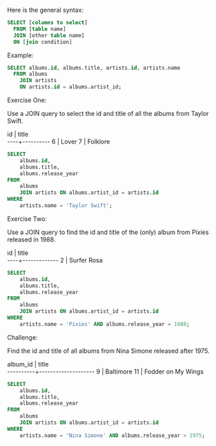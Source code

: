 Here is the general syntax:

```sql
SELECT [columns to select]
  FROM [table name]
  JOIN [other table name]
  ON [join condition]
```

Example:

```sql
SELECT albums.id, albums.title, artists.id, artists.name
  FROM albums
    JOIN artists
    ON artists.id = albums.artist_id;
```

Exercise One:

Use a JOIN query to select the id and title of all the albums from Taylor Swift.

id | title  
----+----------
6 | Lover
7 | Folklore

```sql
SELECT
	albums.id,
	albums.title,
	albums.release_year
FROM
	albums
	JOIN artists ON albums.artist_id = artists.id
WHERE
	artists.name = 'Taylor Swift';
```

Exercise Two:

Use a JOIN query to find the id and title of the (only) album from Pixies released in 1988.

id | title  
----+-------------
2 | Surfer Rosa

```sql
SELECT
	albums.id,
	albums.title,
	albums.release_year
FROM
	albums
	JOIN artists ON albums.artist_id = artists.id
WHERE
	artists.name = 'Pixies' AND albums.release_year = 1988;
```

Challenge:

Find the id and title of all albums from Nina Simone released after 1975.

album_id | title  
----------+--------------------
9 | Baltimore
11 | Fodder on My Wings

```sql
SELECT
	albums.id,
	albums.title,
	albums.release_year
FROM
	albums
	JOIN artists ON albums.artist_id = artists.id
WHERE
	artists.name = 'Nina Simone' AND albums.release_year > 1975;
```
